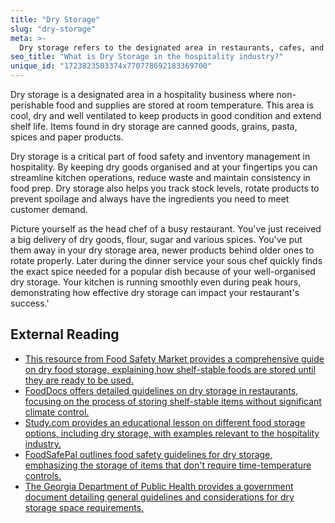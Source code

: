 ```yaml
---
title: "Dry Storage"
slug: "dry-storage"
meta: >-
  Dry storage refers to the designated area in restaurants, cafes, and bars where non-perishable items like canned goods, grains, and spices are stored.
seo_title: "What is Dry Storage in the hospitality industry?"
unique_id: "1723823503374x770778692183369700"
---
```


Dry storage is a designated area in a hospitality business where non-perishable food and supplies are stored at room temperature. This area is cool, dry and well ventilated to keep products in good condition and extend shelf life. Items found in dry storage are canned goods, grains, pasta, spices and paper products.

Dry storage is a critical part of food safety and inventory management in hospitality. By keeping dry goods organised and at your fingertips you can streamline kitchen operations, reduce waste and maintain consistency in food prep. Dry storage also helps you track stock levels, rotate products to prevent spoilage and always have the ingredients you need to meet customer demand.

Picture yourself as the head chef of a busy restaurant. You've just received a big delivery of dry goods, flour, sugar and various spices. You've put them away in your dry storage area, newer products behind older ones to rotate properly. Later during the dinner service your sous chef quickly finds the exact spice needed for a popular dish because of your well-organised dry storage. Your kitchen is running smoothly even during peak hours, demonstrating how effective dry storage can impact your restaurant's success.'

## External Reading

- [This resource from Food Safety Market provides a comprehensive guide on dry food storage, explaining how shelf-stable foods are stored until they are ready to be used.](https://www.foodsafetymarket.com/en-ca/blog/guidelines-for-dry-food-storage)
- [FoodDocs offers detailed guidelines on dry storage in restaurants, focusing on the process of storing shelf-stable items without significant climate control.](https://www.fooddocs.com/post/restaurant-food-storage-guidelines)
- [Study.com provides an educational lesson on different food storage options, including dry storage, with examples relevant to the hospitality industry.](https://study.com/academy/lesson/food-beverage-storage-options-dry-refrigerated-frozen.html)
- [FoodSafePal outlines food safety guidelines for dry storage, emphasizing the storage of items that don't require time-temperature controls.](https://foodsafepal.com/dry-storage/)
- [The Georgia Department of Public Health provides a government document detailing general guidelines and considerations for dry storage space requirements.](https://dph.georgia.gov/document/document/section-i-dry-storage/download)